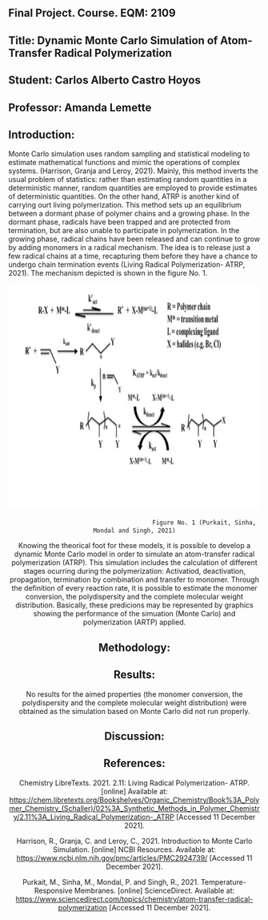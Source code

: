 ## Final Project. Course. EQM: 2109

## Title: Dynamic Monte Carlo Simulation of Atom-Transfer Radical Polymerization

## Student: Carlos Alberto Castro Hoyos

## Professor: Amanda Lemette

## Introduction:

Monte Carlo simulation uses random sampling and statistical modeling to estimate mathematical functions and mimic the operations of complex systems. (Harrison, Granja and Leroy, 2021). Mainly, this method inverts the usual problem of statistics: rather than estimating random quantities in a deterministic manner, random quantities are employed to provide estimates of deterministic quantities. On the other hand, ATRP is another kind of carrying ourt living polymerization. This method sets up an equilibrium between a dormant phase of polymer chains and a growing phase. In the dormant phase, radicals have been trapped and are protected from termination, but are also unable to participate in polymerization. In the growing phase, radical chains have been released and can continue to grow by adding monomers in a radical mechanism. The idea is to release just a few radical chains at a time, recapturing them before they have a chance to undergo chain termination events (Living Radical Polymerization- ATRP, 2021). The mechanism depicted is shown in the figure No. 1.

<center><img src="https://github.com/amandalemette/EQM2109/blob/89b3dc3a45c1e6fabb0ddbbc53248f05dea8af5c/Imagens/figure1.png"  width=1800 height=450 /><center>
  
                                           Figure No. 1 (Purkait, Sinha, Mondal and Singh, 2021)

Knowing the theorical foot for these models, it is possible to develop a dynamic Monte Carlo model in order to simulate an atom-transfer radical polymerization (ATRP). This simulation includes the calculation of different stages ocurring during the polymerization: Activatiod, deactivation, propagation, termination by combination and transfer to monomer. Through the definition of every reaction rate, it is possible to estimate the monomer conversion, the polydispersity and the complete molecular weight distribution. Basically, these predicions may be represented by graphics showing the performance of the simuation (Monte Carlo) and polymerization (ARTP) applied. 

## Methodology: 

## Results:
  
No results for the aimed properties (the monomer conversion, the polydispersity and the complete molecular weight distribution) were obtained as the simulation based on Monte Carlo did not run properly. 

## Discussion:

## References: 

Chemistry LibreTexts. 2021. 2.11: Living Radical Polymerization- ATRP. [online] Available at: <https://chem.libretexts.org/Bookshelves/Organic_Chemistry/Book%3A_Polymer_Chemistry_(Schaller)/02%3A_Synthetic_Methods_in_Polymer_Chemistry/2.11%3A_Living_Radical_Polymerization-_ATRP> [Accessed 11 December 2021].

Harrison, R., Granja, C. and Leroy, C., 2021. Introduction to Monte Carlo Simulation. [online] NCBI Resources. Available at: <https://www.ncbi.nlm.nih.gov/pmc/articles/PMC2924739/> [Accessed 11 December 2021].

Purkait, M., Sinha, M., Mondal, P. and Singh, R., 2021. Temperature-Responsive Membranes. [online] ScienceDirect. Available at: <https://www.sciencedirect.com/topics/chemistry/atom-transfer-radical-polymerization> [Accessed 11 December 2021].
